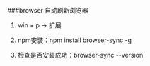 ###browser
自动刷新浏览器

1. win + p -> 扩展

2. npm安装：npm install browser-sync -g

3. 检查是否安装成功：browser-sync --version


